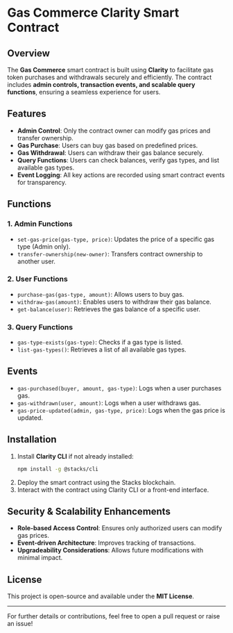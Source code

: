 # Gas Commerce Clarity Smart Contract

## Overview
The **Gas Commerce** smart contract is built using **Clarity** to facilitate gas token purchases and withdrawals securely and efficiently. The contract includes **admin controls, transaction events, and scalable query functions**, ensuring a seamless experience for users.

## Features
- **Admin Control**: Only the contract owner can modify gas prices and transfer ownership.
- **Gas Purchase**: Users can buy gas based on predefined prices.
- **Gas Withdrawal**: Users can withdraw their gas balance securely.
- **Query Functions**: Users can check balances, verify gas types, and list available gas types.
- **Event Logging**: All key actions are recorded using smart contract events for transparency.

## Functions
### 1. Admin Functions
- `set-gas-price(gas-type, price)`: Updates the price of a specific gas type (Admin only).
- `transfer-ownership(new-owner)`: Transfers contract ownership to another user.

### 2. User Functions
- `purchase-gas(gas-type, amount)`: Allows users to buy gas.
- `withdraw-gas(amount)`: Enables users to withdraw their gas balance.
- `get-balance(user)`: Retrieves the gas balance of a specific user.

### 3. Query Functions
- `gas-type-exists(gas-type)`: Checks if a gas type is listed.
- `list-gas-types()`: Retrieves a list of all available gas types.

## Events
- `gas-purchased(buyer, amount, gas-type)`: Logs when a user purchases gas.
- `gas-withdrawn(user, amount)`: Logs when a user withdraws gas.
- `gas-price-updated(admin, gas-type, price)`: Logs when the gas price is updated.

## Installation
1. Install **Clarity CLI** if not already installed:
   ```sh
   npm install -g @stacks/cli
   ```
2. Deploy the smart contract using the Stacks blockchain.
3. Interact with the contract using Clarity CLI or a front-end interface.

## Security & Scalability Enhancements
- **Role-based Access Control**: Ensures only authorized users can modify gas prices.
- **Event-driven Architecture**: Improves tracking of transactions.
- **Upgradeability Considerations**: Allows future modifications with minimal impact.

## License
This project is open-source and available under the **MIT License**.

---
For further details or contributions, feel free to open a pull request or raise an issue!
